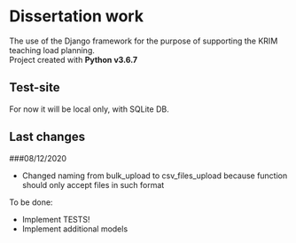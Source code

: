 # Dissertation work

The use of the Django framework for the purpose of supporting the KRIM teaching load planning.\
Project created with **Python v3.6.7**

## Test-site

For now it will be local only, with SQLite DB.

## Last changes
###08/12/2020

- Changed naming from bulk_upload to csv_files_upload because function should only accept files in such format

To be done:

- Implement TESTS!
- Implement additional models
